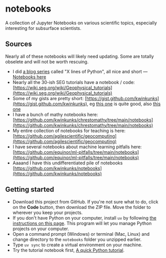 # notebooks

A collection of Jupyter Notebooks on various scientific topics, especially interesting for subsurface scientists.

## Sources

Nearly all of these notebooks will likely need updating. Some are totally obselete and will not be worth rescuing.

* I did [a blog series](https://agilescientific.com/blog/category/X+Lines) called "X lines of Python", all nice and short — [Notebooks here](https://github.com/agilescientific/xlines)
* Nearly all the 30-ish SEG tutorials have a notebook / code: [https://wiki.seg.org/wiki/Geophysical_tutorials](https://wiki.seg.org/wiki/Geophysical_tutorials)
* Some of my gists are pretty short: [https://gist.github.com/kwinkunks](https://gist.github.com/kwinkunks), eg [this one](https://gist.github.com/kwinkunks/33dc88629cabf8311a1a506fbee85719) is quite good, also [this one](https://gist.github.com/kwinkunks/ddf3c6f781eadeac51f19d5cd1ebe617)
* I have a bunch of mathy notebooks here: [https://github.com/kwinkunks/chrestomathy/tree/main/notebooks](https://github.com/kwinkunks/chrestomathy/tree/main/notebooks)
* My entire collection of notebooks for teaching is here: [https://github.com/agilescientific/geocomputing](https://github.com/agilescientific/geocomputing)
* I have several notebooks about machine learning pitfalls here: [https://github.com/equinor/ml-pitfalls/tree/main/notebooks](https://github.com/equinor/ml-pitfalls/tree/main/notebooks)
* Aaaand I have this undifferentiated pile of notebooks [https://github.com/kwinkunks/notebooks](https://github.com/kwinkunks/notebooks)

## Getting started

- Download this project from GitHub. If you're not sure what to do, click on the **Code** button, then download the ZIP file. Move the folder to wherever you keep your projects.
- If you don't have Python on your computer, install `uv` by following [the instructions on this page](https://docs.astral.sh/uv/getting-started/installation/). This program will let you manage Python projects on your computer.
- Open a command prompt (Windows) or terminal (Mac, Linux) and change directory to the `notebooks` folder you unzipped earlier.
- Type `uv sync` to create a virtual environment on your machine.
- Try the tutorial notebook first, [A quick Python tutorial](notebooks/A_quick_Python_tutorial.ipynb).
